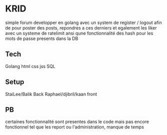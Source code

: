 # KRID
simple forum developper en golang avec un system de register / logout afin de pour poster des posts, repondres a ces derniers et egalement les liker avec un systeme de ratelimit ansi qune fonctionnalité des hash pour les mots de passe presents dans la DB

## Tech
Golang html css jss SQL

## Setup
StaiLee/Balik Back  Raphael/djibril/kaan front

## PB
certaines fonctionnalité sont presentes dans le code mais pas encore fonctionnel tel que les report ou l'administration, manque de temps
